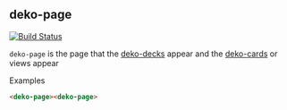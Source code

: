 ## deko-page

[![Build Status](https://travis-ci.org/Hi9Here/deko-page.svg?branch=master)](https://travis-ci.org/Hi9Here/deko-page)

`deko-page` is the page that the [deko-decks](https://github.com/hi9here/deko-decks) appear and the [deko-cards](https://github.com/marcus7777/deko-cards) or views appear

Examples

```html
<deko-page><deko-page>
```